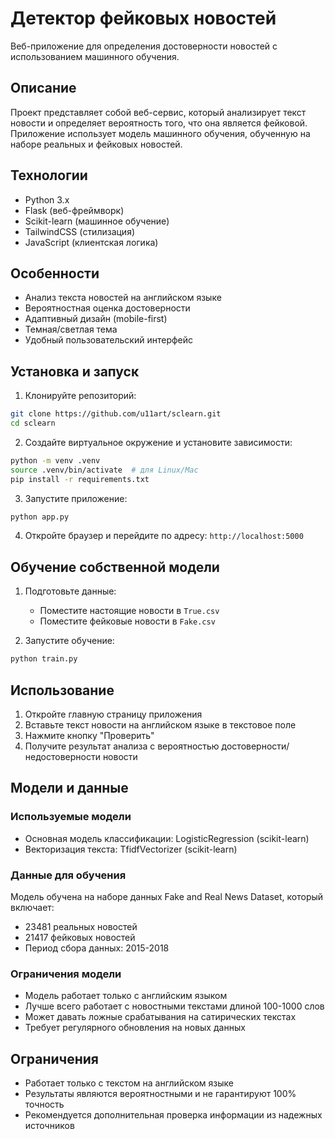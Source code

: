 # Детектор фейковых новостей

Веб-приложение для определения достоверности новостей с использованием машинного обучения.

## Описание

Проект представляет собой веб-сервис, который анализирует текст новости и определяет вероятность того, что она является фейковой. Приложение использует модель машинного обучения, обученную на наборе реальных и фейковых новостей.

## Технологии

- Python 3.x
- Flask (веб-фреймворк)
- Scikit-learn (машинное обучение)
- TailwindCSS (стилизация)
- JavaScript (клиентская логика)

## Особенности

- Анализ текста новостей на английском языке
- Вероятностная оценка достоверности
- Адаптивный дизайн (mobile-first)
- Темная/светлая тема
- Удобный пользовательский интерфейс

## Установка и запуск

1. Клонируйте репозиторий:
```bash
git clone https://github.com/u11art/sclearn.git
cd sclearn
```

2. Создайте виртуальное окружение и установите зависимости:
```bash
python -m venv .venv
source .venv/bin/activate  # для Linux/Mac
pip install -r requirements.txt
```

3. Запустите приложение:
```bash
python app.py
```

4. Откройте браузер и перейдите по адресу: `http://localhost:5000`

## Обучение собственной модели

1. Подготовьте данные:
   - Поместите настоящие новости в `True.csv`
   - Поместите фейковые новости в `Fake.csv`

2. Запустите обучение:
```bash
python train.py
```

## Использование

1. Откройте главную страницу приложения
2. Вставьте текст новости на английском языке в текстовое поле
3. Нажмите кнопку "Проверить"
4. Получите результат анализа с вероятностью достоверности/недостоверности новости

## Модели и данные

### Используемые модели
- Основная модель классификации: LogisticRegression (scikit-learn)
- Векторизация текста: TfidfVectorizer (scikit-learn)

### Данные для обучения
Модель обучена на наборе данных Fake and Real News Dataset, который включает:
- 23481 реальных новостей
- 21417 фейковых новостей
- Период сбора данных: 2015-2018

### Ограничения модели
- Модель работает только с английским языком
- Лучше всего работает с новостными текстами длиной 100-1000 слов
- Может давать ложные срабатывания на сатирических текстах
- Требует регулярного обновления на новых данных

## Ограничения

- Работает только с текстом на английском языке
- Результаты являются вероятностными и не гарантируют 100% точность
- Рекомендуется дополнительная проверка информации из надежных источников
